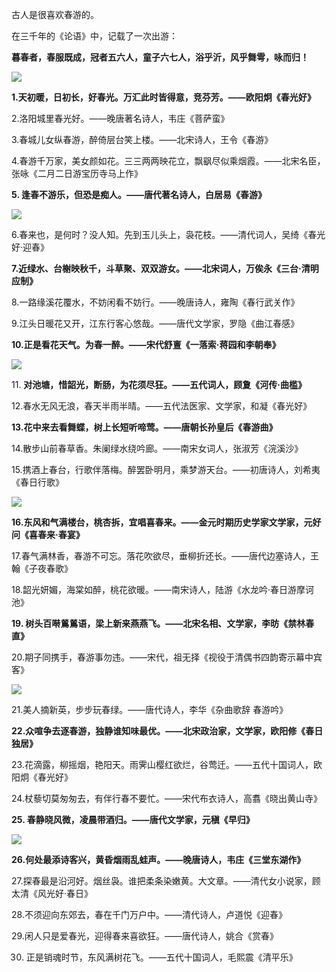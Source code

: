 古人是很喜欢春游的。

在三千年的《论语》中，记载了一次出游：

**暮春者，春服既成，冠者五六人，童子六七人，浴乎沂，风乎舞雩，咏而归！**




![](https://p0.itc.cn/q_70/images03/20230311/2453db6524c74d6bba5fc40b016668fb.jpeg)

**1.天初暖，日初长，好春光。万汇此时皆得意，竞芬芳。——欧阳炯《春光好》**

2.洛阳城里春光好。——晚唐著名诗人，韦庄《菩萨蛮》

3.春城儿女纵春游，醉倚层台笑上楼。——北宋诗人，王令《春游》

4.春游千万家，美女颜如花。三三两两映花立，飘飖尽似乘烟霞。——北宋名臣，张咏《二月二日游宝历寺马上作》

**5. 逢春不游乐，但恐是痴人。——唐代著名诗人，白居易《春游》**

![](https://p3.itc.cn/q_70/images03/20230311/77fa868605ca4908a07ccbe105d44f44.jpeg)

6.春来也，是何时？没人知。先到玉儿头上，袅花枝。——清代词人，吴绮《春光好·迎春》

**7.近绿水、台榭映秋千，斗草聚、双双游女。——北宋词人，万俟永《三台·清明应制》**

8.一路缘溪花覆水，不妨闲看不妨行。——晚唐诗人，雍陶《春行武关作》

9.江头日暖花又开，江东行客心悠哉。——唐代文学家，罗隐《曲江春感》

**10.正是看花天气。为春一醉。——宋代舒亶《一落索·蒋园和李朝奉》**

![](https://p6.itc.cn/q_70/images03/20230311/9cfdda0a4a854ed4a088d4726d413648.jpeg)

11. **对池塘，惜韶光，断肠，为花须尽狂。——五代词人，顾夐《河传·曲槛》**

12.春水无风无浪，春天半雨半晴。——五代法医家、文学家，和凝《春光好》

**13.花中来去看舞蝶，树上长短听啼莺。——唐朝长孙皇后《春游曲》**

14.散步山前春草香。朱阑绿水绕吟廊。——南宋女词人，张淑芳《浣溪沙》

15.携酒上春台，行歌伴落梅。醉罢卧明月，乘梦游天台。——初唐诗人，刘希夷《春日行歌》

![](https://p9.itc.cn/q_70/images03/20230311/f287f616088048ebb9bf92863f3c0960.jpeg)

**16.东风和气满楼台，桃杏拆，宜唱喜春来。——金元时期历史学家文学家，元好问《喜春来·春宴》**

17.春气满林香，春游不可忘。落花吹欲尽，垂柳折还长。——唐代边塞诗人，王翰《子夜春歌》

18.韶光妍媚，海棠如醉，桃花欲暖。——南宋诗人，陆游《水龙吟·春日游摩诃池》

**19. 树头百啭鶑鶑语，梁上新来燕燕飞。——北宋名相、文学家，李昉《禁林春直》**

20.期子同携手，春游事勿违。——宋代，祖无择《视役于清偶书四韵寄示幕中宾客》

![](https://p9.itc.cn/q_70/images03/20230311/190cad4fdf67470bbb6f660c6b4e6c8b.jpeg)

21.美人摘新英，步步玩春绿。——唐代诗人，李华《杂曲歌辞 春游吟》

**22.众喧争去逐春游，独静谁知味最优。——北宋政治家，文学家，欧阳修《春日独居》**

23.花滴露，柳摇烟，艳阳天。雨霁山樱红欲烂，谷莺迁。——五代十国词人，欧阳炯《春光好》

24.杖藜切莫匆匆去，有伴行春不要忙。——宋代布衣诗人，高翥《晓出黄山寺》

**25. 春静晓风微，凌晨带酒归。——唐代文学家，元稹《早归》**

![](https://p1.itc.cn/q_70/images03/20230311/c9107727ab93499e99c326d3cb55a7c4.jpeg)

**26.何处最添诗客兴，黄昏烟雨乱蛙声。——晚唐诗人，韦庄《三堂东湖作》**

27.探春最是沿河好。烟丝袅。谁把柔条染嫩黄。大文章。——清代女小说家，顾太清《风光好·春日》

28.不须迎向东郊去，春在千门万户中。——清代诗人，卢道悦《迎春》

29.闲人只是爱春光，迎得春来喜欲狂。——唐代诗人，姚合《赏春》

30. 正是销魂时节，东风满树花飞。——五代十国词人，毛熙震《清平乐》
